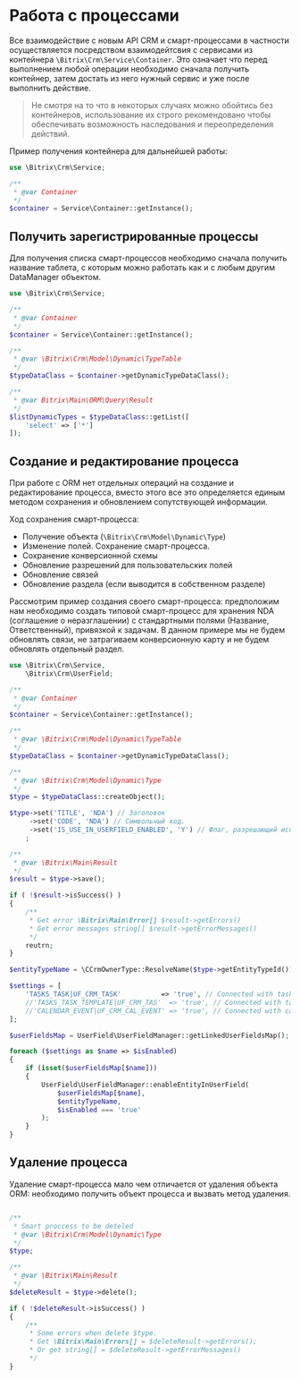 # Работа с процессами

Все взаимодействие с новым API CRM и смарт-процессами в частности осуществляется посредством взаимодейтсвия с сервисами из контейнера `\Bitrix\Crm\Service\Container`. Это означает что перед выполнением любой операции необходимо сначала получить контейнер, затем достать из него нужный сервис и уже после выполнить действие.
>Не смотря на то что в некоторых случаях можно обойтись без контейнеров, использование их строго рекомендовано чтобы обеспечивать возможность наследования и переопределения действий.

Пример получения контейнера для дальнейшей работы:

```php
use \Bitrix\Crm\Service;

/**
 * @var Container
 */
$container = Service\Container::getInstance();
```

## Получить зарегистрированные процессы

Для получения списка смарт-процессов необходимо сначала получить название таблета, с которым можно работать как и с любым другим DataManager объектом.

```php
use \Bitrix\Crm\Service;

/**
 * @var Container
 */
$container = Service\Container::getInstance();

/**
 * @var \Bitrix\Crm\Model\Dynamic\TypeTable
 */
$typeDataClass = $container->getDynamicTypeDataClass();

/**
 * @var Bitrix\Main\ORM\Query\Result
 */
$listDynamicTypes = $typeDataClass::getList([
    'select' => ['*']
]);
```

## Создание и редактирование процесса

При работе с ORM нет отдельных операций на создание и редактирование процесса, вместо этого все это определяется единым методом сохранения и обновлением сопутствующей информации.

Ход сохранения смарт-процесса:
- Получение объекта (`\Bitrix\Crm\Model\Dynamic\Type`)
- Изменение полей. Сохранение смарт-процесса.
- Сохранение конверсионной схемы
- Обновление разрешений для пользовательских полей
- Обновление связей 
- Обновление раздела (если выводится в собственном разделе)

Рассмотрим пример создания своего смарт-процесса: предположим нам необходимо создать типовой смарт-процесс для хранения NDA (соглашение о неразглашении) с стандартными полями (Название, Ответственный), привязкой к задачам. В данном примере мы не будем обновлять связи, не затрагиваем конверсионную карту и не будем обновлять отдельный раздел.

```php
use \Bitrix\Crm\Service,
    \Bitrix\Crm\UserField;

/**
 * @var Container
 */
$container = Service\Container::getInstance();

/**
 * @var \Bitrix\Crm\Model\Dynamic\TypeTable
 */
$typeDataClass = $container->getDynamicTypeDataClass();

/**
 * @var \Bitrix\Crm\Model\Dynamic\Type
 */
$type = $typeDataClass::createObject();

$type->set('TITLE', 'NDA') // Заголовок
     ->set('CODE', 'NDA') // Символьный код.
     ->set('IS_USE_IN_USERFIELD_ENABLED', 'Y') // Флаг, разрешающий использование польз.полей.
    ;

/**
 * @var \Bitrix\Main\Result
 */
$result = $type->save();

if ( !$result->isSuccess() )
{
    /**
     * Get error \Bitrix\Main\Error[] $result->getErrors()
     * Get error messages string[] $result->getErrorMessages()
     */
    reutrn;
}

$entityTypeName = \CCrmOwnerType::ResolveName($type->getEntityTypeId());

$settings = [
    'TASKS_TASK|UF_CRM_TASK'          => 'true', // Connected with task
    //'TASKS_TASK_TEMPLATE|UF_CRM_TAS'  => 'true', // Connected with task template
    //'CALENDAR_EVENT|UF_CRM_CAL_EVENT' => 'true', // Connected with calendar event
];

$userFieldsMap = UserField\UserFieldManager::getLinkedUserFieldsMap();

foreach ($settings as $name => $isEnabled)
{
    if (isset($userFieldsMap[$name]))
    {
        UserField\UserFieldManager::enableEntityInUserField(
            $userFieldsMap[$name],
            $entityTypeName,
            $isEnabled === 'true'
        );
    }
}
```

## Удаление процесса

Удаление смарт-процесса мало чем отличается от удаления объекта ORM: необходимо получить объект процесса и вызвать метод удаления.

```php

/**
 * Smart proccess to be deteled
 * @var \Bitrix\Crm\Model\Dynamic\Type
 */
$type;

/**
 * @var \Bitrix\Main\Result
 */
$deleteResult = $type->delete();

if ( !$deleteResult->isSuccess() )
{
    /**
     * Some errors when delete $type.
     * Get \Bitrix\Main\Errors[] = $deleteResult->getErrors();
     * Or get string[] = $deleteResult->getErrorMessages()
     */
}
```